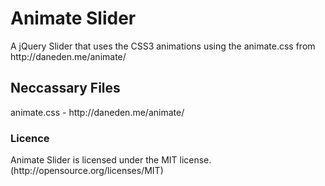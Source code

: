 <h1>Animate Slider</h1>
A jQuery Slider that uses the CSS3 animations using the animate.css from http://daneden.me/animate/

<h2>Neccassary Files</h2>
animate.css - http://daneden.me/animate/ <br/>

<h3>Licence</h3>
Animate Slider is licensed under the MIT license. (http://opensource.org/licenses/MIT)

